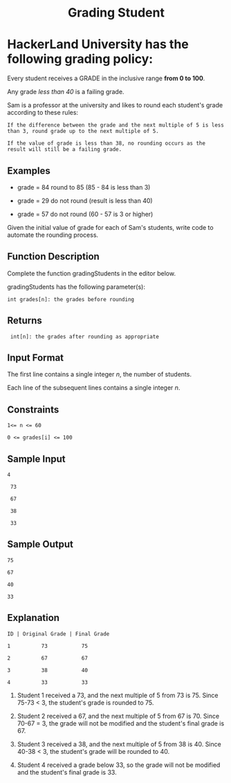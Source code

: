 <h1 align="center">Grading Student</h1> 

# HackerLand University has the following grading policy:

Every student receives a GRADE in the inclusive range **from 0 to 100**.

Any  grade *less than 40* is a failing grade.

Sam is a professor at the university and likes to round each student's grade according to these rules:

    If the difference between the grade and the next multiple of 5 is less than 3, round grade up to the next multiple of 5.

    If the value of grade is less than 38, no rounding occurs as the result will still be a failing grade.


## Examples

- grade = 84 round to 85 (85 - 84 is less than 3)

- grade = 29 do not round (result is less than 40)

- grade = 57 do not round (60 - 57 is 3 or higher)


Given the initial value of grade for each of Sam's  students, write code to automate the rounding process.


## Function Description

Complete the function gradingStudents in the editor below.

gradingStudents has the following parameter(s):

    int grades[n]: the grades before rounding


## Returns

     int[n]: the grades after rounding as appropriate


## Input Format

The first line contains a single integer *n*, the number of students.

Each line of the subsequent lines contains a single integer *n*.

## Constraints

    1<= n <= 60

    0 <= grades[i] <= 100


## Sample Input

    4

     73

     67

     38

     33


## Sample Output

    75

    67

    40

    33


## Explanation

    ID | Original Grade | Final Grade

    1          73           75           

    2          67           67

    3          38           40

    4          33           33



1. Student 1 received a 73, and the next multiple of 5 from 73 is 75. Since 75-73 < 3, the student's grade is rounded to 75.

2. Student 2 received a 67, and the next multiple of 5 from 67 is 70. Since 70-67 = 3, the grade will not be modified and the student's final grade is 67.

3. Student 3 received a 38, and the next multiple of 5 from 38 is 40. Since 40-38 < 3, the student's grade will be rounded to 40.

4. Student 4 received a grade below 33, so the grade will not be modified and the student's final grade is 33.
